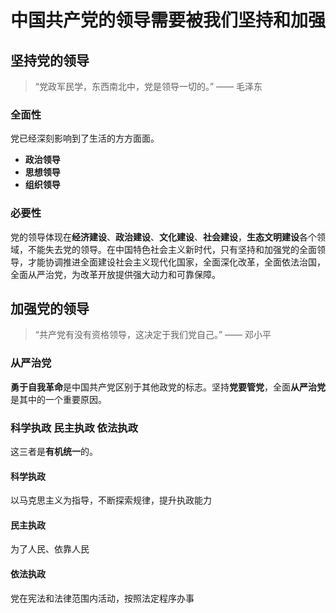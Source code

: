 # 中国共产党的领导需要被我们坚持和加强

## 坚持党的领导

 > “党政军民学，东西南北中，党是领导一切的。” —— 毛泽东

### 全面性

党已经深刻影响到了生活的方方面面。

- **政治领导**
- **思想领导**
- **组织领导**

### 必要性

党的领导体现在**经济建设**、**政治建设**、**文化建设**、**社会建设**，**生态文明建设**各个领域，不能失去党的领导。在中国特色社会主义新时代，只有坚持和加强党的全面领导，才能协调推进全面建设社会主义现代化国家，全面深化改革，全面依法治国，全面从严治党，为改革开放提供强大动力和可靠保障。

## 加强党的领导

 > “共产党有没有资格领导，这决定于我们党自己。” —— 邓小平

### 从严治党

**勇于自我革命**是中国共产党区别于其他政党的标志。坚持**党要管党**，全面**从严治党**是其中的一个重要原因。

### 科学执政 民主执政 依法执政

这三者是**有机统一**的。

#### 科学执政

以马克思主义为指导，不断探索规律，提升执政能力

#### 民主执政

为了人民、依靠人民

#### 依法执政

党在宪法和法律范围内活动，按照法定程序办事

